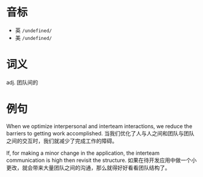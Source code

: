 # 音标

- 英 `/undefined/`
- 美 `/undefined/`

# 词义

adj. 团队间的


# 例句

When we optimize interpersonal and interteam interactions, we reduce the barriers to getting work accomplished.
当我们优化了人与人之间和团队与团队之间的交互时，我们就减少了完成工作的障碍。

If, for making a minor change in the application, the interteam communication is high then revisit the structure.
如果在待开发应用中做一个小更改，就会带来大量团队之间的沟通，那么就得好好看看团队结构了。


